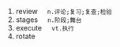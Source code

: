 
1. review &nbsp; &nbsp; `n.评论;复习;复查;检验`
2. stages &nbsp; &nbsp; `n.阶段;舞台`
3. execute &nbsp; &nbsp; `vt.执行`
4. rotate 